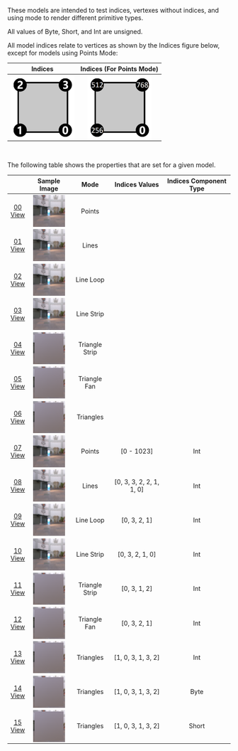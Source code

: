 These models are intended to test indices, vertexes without indices, and using mode to render different primitive types.  

All values of Byte, Short, and Int are unsigned.  

All model indices relate to vertices as shown by the Indices figure below, except for models using Points Mode:  

| Indices | Indices (For Points Mode) |
| :---: | :---: | 
| <img src="Figures/Indices.png" height="144" width="144" align="middle"> | <img src="Figures/Indices_Points.png" height="144" width="144" align="middle"> | 

<br>

The following table shows the properties that are set for a given model.  

|   | Sample Image | Mode | Indices Values | Indices Component Type |
| :---: | :---: | :---: | :---: | :---: |
| [00](Mesh_PrimitiveMode_00.gltf)<br>[View](https://bghgary.github.io/glTF-Asset-Generator/Preview/BabylonJS/?fileName=Mesh_PrimitiveMode_00.gltf) | [<img src="Figures/Thumbnails/Mesh_PrimitiveMode_00.png" align="middle">](SampleImages/Mesh_PrimitiveMode_00.png) | Points |   |   |
| [01](Mesh_PrimitiveMode_01.gltf)<br>[View](https://bghgary.github.io/glTF-Asset-Generator/Preview/BabylonJS/?fileName=Mesh_PrimitiveMode_01.gltf) | [<img src="Figures/Thumbnails/Mesh_PrimitiveMode_01.png" align="middle">](SampleImages/Mesh_PrimitiveMode_01.png) | Lines |   |   |
| [02](Mesh_PrimitiveMode_02.gltf)<br>[View](https://bghgary.github.io/glTF-Asset-Generator/Preview/BabylonJS/?fileName=Mesh_PrimitiveMode_02.gltf) | [<img src="Figures/Thumbnails/Mesh_PrimitiveMode_02.png" align="middle">](SampleImages/Mesh_PrimitiveMode_02.png) | Line Loop |   |   |
| [03](Mesh_PrimitiveMode_03.gltf)<br>[View](https://bghgary.github.io/glTF-Asset-Generator/Preview/BabylonJS/?fileName=Mesh_PrimitiveMode_03.gltf) | [<img src="Figures/Thumbnails/Mesh_PrimitiveMode_03.png" align="middle">](SampleImages/Mesh_PrimitiveMode_03.png) | Line Strip |   |   |
| [04](Mesh_PrimitiveMode_04.gltf)<br>[View](https://bghgary.github.io/glTF-Asset-Generator/Preview/BabylonJS/?fileName=Mesh_PrimitiveMode_04.gltf) | [<img src="Figures/Thumbnails/Mesh_PrimitiveMode_04.png" align="middle">](SampleImages/Mesh_PrimitiveMode_04.png) | Triangle Strip |   |   |
| [05](Mesh_PrimitiveMode_05.gltf)<br>[View](https://bghgary.github.io/glTF-Asset-Generator/Preview/BabylonJS/?fileName=Mesh_PrimitiveMode_05.gltf) | [<img src="Figures/Thumbnails/Mesh_PrimitiveMode_05.png" align="middle">](SampleImages/Mesh_PrimitiveMode_05.png) | Triangle Fan |   |   |
| [06](Mesh_PrimitiveMode_06.gltf)<br>[View](https://bghgary.github.io/glTF-Asset-Generator/Preview/BabylonJS/?fileName=Mesh_PrimitiveMode_06.gltf) | [<img src="Figures/Thumbnails/Mesh_PrimitiveMode_06.png" align="middle">](SampleImages/Mesh_PrimitiveMode_06.png) | Triangles |   |   |
| [07](Mesh_PrimitiveMode_07.gltf)<br>[View](https://bghgary.github.io/glTF-Asset-Generator/Preview/BabylonJS/?fileName=Mesh_PrimitiveMode_07.gltf) | [<img src="Figures/Thumbnails/Mesh_PrimitiveMode_07.png" align="middle">](SampleImages/Mesh_PrimitiveMode_07.png) | Points | [0 - 1023] | Int |
| [08](Mesh_PrimitiveMode_08.gltf)<br>[View](https://bghgary.github.io/glTF-Asset-Generator/Preview/BabylonJS/?fileName=Mesh_PrimitiveMode_08.gltf) | [<img src="Figures/Thumbnails/Mesh_PrimitiveMode_08.png" align="middle">](SampleImages/Mesh_PrimitiveMode_08.png) | Lines | [0, 3, 3, 2, 2, 1, 1, 0] | Int |
| [09](Mesh_PrimitiveMode_09.gltf)<br>[View](https://bghgary.github.io/glTF-Asset-Generator/Preview/BabylonJS/?fileName=Mesh_PrimitiveMode_09.gltf) | [<img src="Figures/Thumbnails/Mesh_PrimitiveMode_09.png" align="middle">](SampleImages/Mesh_PrimitiveMode_09.png) | Line Loop | [0, 3, 2, 1] | Int |
| [10](Mesh_PrimitiveMode_10.gltf)<br>[View](https://bghgary.github.io/glTF-Asset-Generator/Preview/BabylonJS/?fileName=Mesh_PrimitiveMode_10.gltf) | [<img src="Figures/Thumbnails/Mesh_PrimitiveMode_10.png" align="middle">](SampleImages/Mesh_PrimitiveMode_10.png) | Line Strip | [0, 3, 2, 1, 0] | Int |
| [11](Mesh_PrimitiveMode_11.gltf)<br>[View](https://bghgary.github.io/glTF-Asset-Generator/Preview/BabylonJS/?fileName=Mesh_PrimitiveMode_11.gltf) | [<img src="Figures/Thumbnails/Mesh_PrimitiveMode_11.png" align="middle">](SampleImages/Mesh_PrimitiveMode_11.png) | Triangle Strip | [0, 3, 1, 2] | Int |
| [12](Mesh_PrimitiveMode_12.gltf)<br>[View](https://bghgary.github.io/glTF-Asset-Generator/Preview/BabylonJS/?fileName=Mesh_PrimitiveMode_12.gltf) | [<img src="Figures/Thumbnails/Mesh_PrimitiveMode_12.png" align="middle">](SampleImages/Mesh_PrimitiveMode_12.png) | Triangle Fan | [0, 3, 2, 1] | Int |
| [13](Mesh_PrimitiveMode_13.gltf)<br>[View](https://bghgary.github.io/glTF-Asset-Generator/Preview/BabylonJS/?fileName=Mesh_PrimitiveMode_13.gltf) | [<img src="Figures/Thumbnails/Mesh_PrimitiveMode_13.png" align="middle">](SampleImages/Mesh_PrimitiveMode_13.png) | Triangles | [1, 0, 3, 1, 3, 2] | Int |
| [14](Mesh_PrimitiveMode_14.gltf)<br>[View](https://bghgary.github.io/glTF-Asset-Generator/Preview/BabylonJS/?fileName=Mesh_PrimitiveMode_14.gltf) | [<img src="Figures/Thumbnails/Mesh_PrimitiveMode_14.png" align="middle">](SampleImages/Mesh_PrimitiveMode_14.png) | Triangles | [1, 0, 3, 1, 3, 2] | Byte |
| [15](Mesh_PrimitiveMode_15.gltf)<br>[View](https://bghgary.github.io/glTF-Asset-Generator/Preview/BabylonJS/?fileName=Mesh_PrimitiveMode_15.gltf) | [<img src="Figures/Thumbnails/Mesh_PrimitiveMode_15.png" align="middle">](SampleImages/Mesh_PrimitiveMode_15.png) | Triangles | [1, 0, 3, 1, 3, 2] | Short |
 
